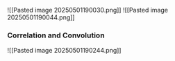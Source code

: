![[Pasted image 20250501190030.png]]
![[Pasted image 20250501190044.png]]

### Correlation and Convolution
![[Pasted image 20250501190244.png]]
